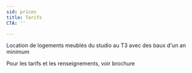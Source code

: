 ```yaml
---
sid: prices
title: Tarifs
CTA: ''

---
```

Location de logements meublés du studio au T3 avec des baux d'un an minimum

Pour les tarifs et les renseignements, voir brochure